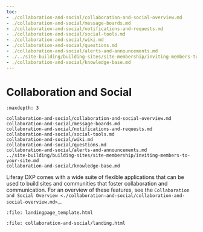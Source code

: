 ```yaml
---
toc:
- ./collaboration-and-social/collaboration-and-social-overview.md
- ./collaboration-and-social/message-boards.md
- ./collaboration-and-social/notifications-and-requests.md
- ./collaboration-and-social/social-tools.md
- ./collaboration-and-social/wiki.md
- ./collaboration-and-social/questions.md
- ./collaboration-and-social/alerts-and-announcements.md
- ./../site-building/building-sites/site-membership/inviting-members-to-your-site.md
- ./collaboration-and-social/knowledge-base.md
---
```

# Collaboration and Social

```{toctree}
:maxdepth: 3

collaboration-and-social/collaboration-and-social-overview.md
collaboration-and-social/message-boards.md
collaboration-and-social/notifications-and-requests.md
collaboration-and-social/social-tools.md
collaboration-and-social/wiki.md
collaboration-and-social/questions.md
collaboration-and-social/alerts-and-announcements.md
../site-building/building-sites/site-membership/inviting-members-to-your-site.md
collaboration-and-social/knowledge-base.md
```

Liferay DXP comes with a wide suite of flexible applications that can be used to build sites and communities that foster collaboration and communication. For an overview of these features, see the `Collaboration and Social Overview <./collaboration-and-social/collaboration-and-social-overview.md>`_.

```{raw} html
:file: landingpage_template.html
```

```{raw} html
:file: collaboration-and-social/landing.html
```
